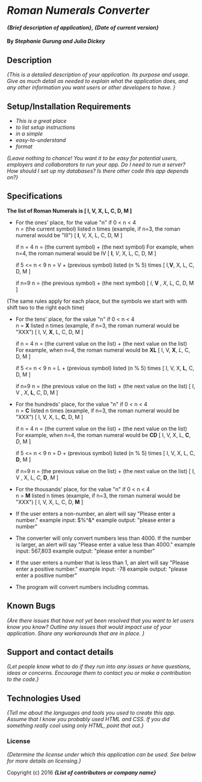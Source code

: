 # _Roman Numerals Converter_

#### _{Brief description of application}, {Date of current version}_

#### By _**Stephanie Gurung and Julia Dickey**_

## Description

_{This is a detailed description of your application. Its purpose and usage.  Give as much detail as needed to explain what the application does, and any other information you want users or other developers to have. }_

## Setup/Installation Requirements

* _This is a great place_
* _to list setup instructions_
* _in a simple_
* _easy-to-understand_
* _format_

_{Leave nothing to chance! You want it to be easy for potential users, employers and collaborators to run your app. Do I need to run a server? How should I set up my databases? Is there other code this app depends on?}_

## Specifications

**The list of Roman Numerals is [ I, V, X, L, C, D, M ]**


* For the ones' place, for the value "n"
  if 0 < n < 4  
  n = (the current symbol) listed n times (example, if n=3, the roman numeral would be
  "III")
  [ **I**, V, X, L, C, D, M ]

  if n = 4
  n = (the current symbol) + (the next symbol)
  For example, when n=4, the roman numeral would be IV
  [ **I**, _V_, X, L, C, D, M ]

  if 5 <= n < 9
  n = V + (previous symbol) listed (n % 5) times
  [ I,**V**, X, L, C, D, M ]

  if n=9
  n = (the previous symbol) + (the next symbol)
  [ _I_, **V** , _X_, L, C, D, M ]

(The same rules apply for each place, but the symbols we start with with shift two to the right each time)

* For the tens' place, for the value "n"
  if 0 < n < 4  
  n = **X** listed n times (example, if n=3, the roman numeral would be
  "XXX")
  [ I, V, **X**, L, C, D, M ]

  if n = 4
  n = (the current value on the list) + (the next value on the list)
  For example, when n=4, the roman numeral would be **XL**
  [ I, V, **X**, _L_, C, D, M ]

  if 5 <= n < 9
  n = L + (previous symbol) listed (n % 5) times
  [ I, V, X, **L**, C, D, M ]

  if n=9
  n = (the previous value on the list) + (the next value on the list)
  [ I, V , _X_, **L**, _C_, D, M ]

* For the hundreds' place, for the value "n"
  if 0 < n < 4  
  n = **C** listed n times (example, if n=3, the roman numeral would be
  "XXX")
  [ I, V, X, L, **C**, D, M ]

  if n = 4
  n = (the current value on the list) + (the next value on the list)
  For example, when n=4, the roman numeral would be **CD**
  [ I, V, X, L, **C**, _D_, M ]

  if 5 <= n < 9
  n = D + (previous symbol) listed (n % 5) times
  [ I, V, X, L, C, **D**, M ]

  if n=9
  n = (the previous value on the list) + (the next value on the list)
  [ I, V , X, L, _C_, **D**, _M_ ]

* For the thousands' place, for the value "n"
  if 0 < n < 4  
  n = **M** listed n times (example, if n=3, the roman numeral would be
  "XXX")
  [ I, V, X, L, C, D, **M** ]

* If the user enters a non-number, an alert will say "Please enter a number."
  example input: $%^&*
  example output: "please enter a number"

* The converter will only convert numbers less than 4000. If the number is larger, an alert will say     "Please enter a value less than 4000."
  example input: 567,803
  example output: "please enter a number"

* If the user enters a number that is less than 1, an alert will say "Please enter a positive number."
  example input: -78
  example output: "please enter a positive number"

* The program will convert numbers including commas.


## Known Bugs

_{Are there issues that have not yet been resolved that you want to let users know you know?  Outline any issues that would impact use of your application.  Share any workarounds that are in place. }_

## Support and contact details

_{Let people know what to do if they run into any issues or have questions, ideas or concerns.  Encourage them to contact you or make a contribution to the code.}_

## Technologies Used

_{Tell me about the languages and tools you used to create this app. Assume that I know you probably used HTML and CSS. If you did something really cool using only HTML, point that out.}_

### License

*{Determine the license under which this application can be used.  See below for more details on licensing.}*

Copyright (c) 2016 **_{List of contributors or company name}_**
